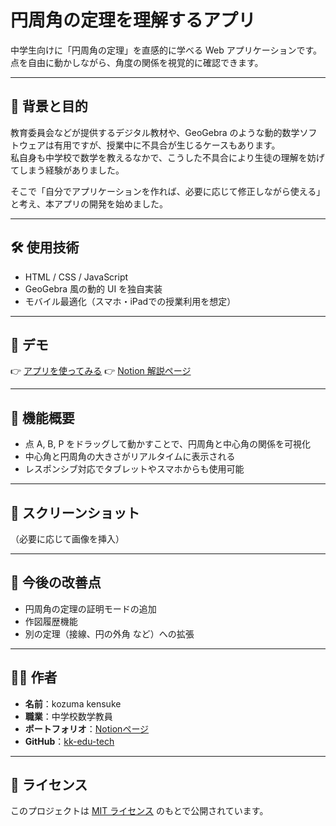 # 円周角の定理を理解するアプリ

中学生向けに「円周角の定理」を直感的に学べる Web アプリケーションです。点を自由に動かしながら、角度の関係を視覚的に確認できます。

---

## 📖 背景と目的

教育委員会などが提供するデジタル教材や、GeoGebra のような動的数学ソフトウェアは有用ですが、授業中に不具合が生じるケースもあります。  
私自身も中学校で数学を教えるなかで、こうした不具合により生徒の理解を妨げてしまう経験がありました。

そこで「自分でアプリケーションを作れば、必要に応じて修正しながら使える」と考え、本アプリの開発を始めました。

---

## 🛠 使用技術

- HTML / CSS / JavaScript
- GeoGebra 風の動的 UI を独自実装
- モバイル最適化（スマホ・iPadでの授業利用を想定）

---

## 🚀 デモ

👉 [アプリを使ってみる](https://kk-edu-tech.github.io/inscribed-angle-theorem/)
👉 [Notion 解説ページ](https://raspy-store-96c.notion.site/24288083f5268095a827da09d4e2e204)

---

## 🧩 機能概要

- 点 A, B, P をドラッグして動かすことで、円周角と中心角の関係を可視化
- 中心角と円周角の大きさがリアルタイムに表示される
- レスポンシブ対応でタブレットやスマホからも使用可能

---

## 📸 スクリーンショット

（必要に応じて画像を挿入）

---

## 💬 今後の改善点

- 円周角の定理の証明モードの追加
- 作図履歴機能
- 別の定理（接線、円の外角 など）への拡張

---

## 🙋‍♂️ 作者

- **名前**：kozuma kensuke  
- **職業**：中学校数学教員  
- **ポートフォリオ**：[Notionページ](https://raspy-store-96c.notion.site/...)  
- **GitHub**：[kk-edu-tech](https://github.com/kk-edu-tech)

---

## 📄 ライセンス

このプロジェクトは [MIT ライセンス](LICENSE) のもとで公開されています。